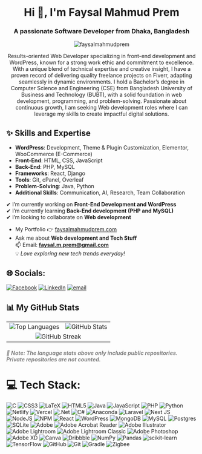 <h1 align="center">Hi 👋, I'm Faysal Mahmud Prem</h1>
<h3 align="center">A passionate Software Developer from Dhaka, Bangladesh</h3>

<p align="center">
  <img src="https://komarev.com/ghpvc/?username=faysalmahmudprem&label=Profile%20views&color=0e75b6&style=flat" alt="faysalmahmudprem" />
</p>

<p align="center">
  Results-oriented Web Developer specializing in front-end development and WordPress, 
  known for a strong work ethic and commitment to excellence. With a unique blend of 
  technical expertise and creative insight, I have a proven record of delivering quality freelance 
  projects on Fiverr, adapting seamlessly in dynamic environments. I hold a Bachelor’s degree 
  in Computer Science and Engineering (CSE) from Bangladesh University of Business and 
  Technology (BUBT), with a solid foundation in web development, programming, and 
  problem-solving. Passionate about continuous growth, I am seeking Web development roles where I can 
  leverage my skills to create impactful digital solutions.
</p>

## ✨ Skills and Expertise
- **WordPress**: Development, Theme & Plugin Customization, Elementor, WooCommerce (E-Commerce)  
- **Front-End**: HTML, CSS, JavaScript  
- **Back-End**: PHP, MySQL  
- **Frameworks**: React, Django  
- **Tools**: Git, cPanel, Overleaf  
- **Problem-Solving**: Java, Python  
- **Additional Skills**: Communication, AI, Research, Team Collaboration  

✔ I’m currently working on **Front-End Development and WordPress**  
✔ I’m currently learning **Back-End development (PHP and MySQL)**  
✔ I’m looking to collaborate on **Web development**  

- My Portfolio 👉 [faysalmahmudprem.com](https://faysalmahmudprem.com/)  
- Ask me about **Web development and Tech Stuff**  
📫 Email: **faysal.m.prem@gmail.com**  
💡 *Love exploring new tech trends everyday!*  

## 🌐 Socials:
[![Facebook](https://img.shields.io/badge/Facebook-%231877F2.svg?logo=Facebook&logoColor=white)](https://facebook.com/faysalmhamudprem.1) [![LinkedIn](https://img.shields.io/badge/LinkedIn-%230077B5.svg?logo=linkedin&logoColor=white)](https://linkedin.com/in/faysal-mahmud-prem) [![email](https://img.shields.io/badge/Email-D14836?logo=gmail&logoColor=white)](mailto:faysal.m.prem@gmail.com) 

## 📊 My GitHub Stats

<table align="center">
  <tr>
    <td>
      <img src="https://github-readme-stats.vercel.app/api/top-langs?username=faysalmahmudprem&show_icons=true&locale=en&layout=compact&langs_count=6&theme=white" alt="Top Languages" />
    </td>
    <td>
      <img src="https://github-readme-stats.vercel.app/api?username=faysalmahmudprem&theme=white&show_icons=true&include_all_commits=true&count_private=true" alt="GitHub Stats" />
    </td>
  </tr>
  <tr>
    <td colspan="2" align="center">
      <img src="https://nirzak-streak-stats.vercel.app/?user=faysalmahmudprem&theme=white" alt="GitHub Streak" />
    </td>
  </tr>
</table>

<h3 style="font-size: 14px; font-style: italic; color: gray;">
  📌 Note: The language stats above only include public repositories. Private repositories are not counted.
</h3>

# 💻 Tech Stack:
![C](https://img.shields.io/badge/c-%2300599C.svg?style=for-the-badge&logo=c&logoColor=white) ![CSS3](https://img.shields.io/badge/css3-%231572B6.svg?style=for-the-badge&logo=css3&logoColor=white) ![LaTeX](https://img.shields.io/badge/latex-%23008080.svg?style=for-the-badge&logo=latex&logoColor=white) ![HTML5](https://img.shields.io/badge/html5-%23E34F26.svg?style=for-the-badge&logo=html5&logoColor=white) ![Java](https://img.shields.io/badge/java-%23ED8B00.svg?style=for-the-badge&logo=openjdk&logoColor=white) ![JavaScript](https://img.shields.io/badge/javascript-%23323330.svg?style=for-the-badge&logo=javascript&logoColor=%23F7DF1E) ![PHP](https://img.shields.io/badge/php-%23777BB4.svg?style=for-the-badge&logo=php&logoColor=white) ![Python](https://img.shields.io/badge/python-3670A0?style=for-the-badge&logo=python&logoColor=ffdd54) ![Netlify](https://img.shields.io/badge/netlify-%23000000.svg?style=for-the-badge&logo=netlify&logoColor=#00C7B7) ![Vercel](https://img.shields.io/badge/vercel-%23000000.svg?style=for-the-badge&logo=vercel&logoColor=white) ![.Net](https://img.shields.io/badge/.NET-5C2D91?style=for-the-badge&logo=.net&logoColor=white) ![C#](https://img.shields.io/badge/c%23-%23239120.svg?style=for-the-badge&logo=csharp&logoColor=white) ![Anaconda](https://img.shields.io/badge/Anaconda-%2344A833.svg?style=for-the-badge&logo=anaconda&logoColor=white) ![Laravel](https://img.shields.io/badge/laravel-%23FF2D20.svg?style=for-the-badge&logo=laravel&logoColor=white) ![Next JS](https://img.shields.io/badge/Next-black?style=for-the-badge&logo=next.js&logoColor=white) ![NodeJS](https://img.shields.io/badge/node.js-6DA55F?style=for-the-badge&logo=node.js&logoColor=white) ![NPM](https://img.shields.io/badge/NPM-%23CB3837.svg?style=for-the-badge&logo=npm&logoColor=white) ![React](https://img.shields.io/badge/react-%2320232a.svg?style=for-the-badge&logo=react&logoColor=%2361DAFB) ![WordPress](https://img.shields.io/badge/WordPress-%23117AC9.svg?style=for-the-badge&logo=WordPress&logoColor=white) ![MongoDB](https://img.shields.io/badge/MongoDB-%234ea94b.svg?style=for-the-badge&logo=mongodb&logoColor=white) ![MySQL](https://img.shields.io/badge/mysql-4479A1.svg?style=for-the-badge&logo=mysql&logoColor=white) ![Postgres](https://img.shields.io/badge/postgres-%23316192.svg?style=for-the-badge&logo=postgresql&logoColor=white) ![SQLite](https://img.shields.io/badge/sqlite-%2307405e.svg?style=for-the-badge&logo=sqlite&logoColor=white) ![Adobe](https://img.shields.io/badge/adobe-%23FF0000.svg?style=for-the-badge&logo=adobe&logoColor=white) ![Adobe Acrobat Reader](https://img.shields.io/badge/Adobe%20Acrobat%20Reader-EC1C24.svg?style=for-the-badge&logo=Adobe%20Acrobat%20Reader&logoColor=white) ![Adobe Illustrator](https://img.shields.io/badge/adobe%20illustrator-%23FF9A00.svg?style=for-the-badge&logo=adobe%20illustrator&logoColor=white) ![Adobe Lightroom](https://img.shields.io/badge/Adobe%20Lightroom-31A8FF.svg?style=for-the-badge&logo=Adobe%20Lightroom&logoColor=white) ![Adobe Lightroom Classic](https://img.shields.io/badge/Adobe%20Lightroom%20Classic-31A8FF.svg?style=for-the-badge&logo=Adobe%20Lightroom%20Classic&logoColor=white) ![Adobe Photoshop](https://img.shields.io/badge/adobe%20photoshop-%2331A8FF.svg?style=for-the-badge&logo=adobe%20photoshop&logoColor=white) ![Adobe XD](https://img.shields.io/badge/Adobe%20XD-470137?style=for-the-badge&logo=Adobe%20XD&logoColor=#FF61F6) ![Canva](https://img.shields.io/badge/Canva-%2300C4CC.svg?style=for-the-badge&logo=Canva&logoColor=white) ![Dribbble](https://img.shields.io/badge/Dribbble-EA4C89?style=for-the-badge&logo=dribbble&logoColor=white) ![NumPy](https://img.shields.io/badge/numpy-%23013243.svg?style=for-the-badge&logo=numpy&logoColor=white) ![Pandas](https://img.shields.io/badge/pandas-%23150458.svg?style=for-the-badge&logo=pandas&logoColor=white) ![scikit-learn](https://img.shields.io/badge/scikit--learn-%23F7931E.svg?style=for-the-badge&logo=scikit-learn&logoColor=white) ![TensorFlow](https://img.shields.io/badge/TensorFlow-%23FF6F00.svg?style=for-the-badge&logo=TensorFlow&logoColor=white) ![GitHub](https://img.shields.io/badge/github-%23121011.svg?style=for-the-badge&logo=github&logoColor=white) ![Git](https://img.shields.io/badge/git-%23F05033.svg?style=for-the-badge&logo=git&logoColor=white) ![Gradle](https://img.shields.io/badge/Gradle-02303A.svg?style=for-the-badge&logo=Gradle&logoColor=white) ![Zigbee](https://img.shields.io/badge/zigbee-%23EB0443.svg?style=for-the-badge&logo=zigbee&logoColor=white)


